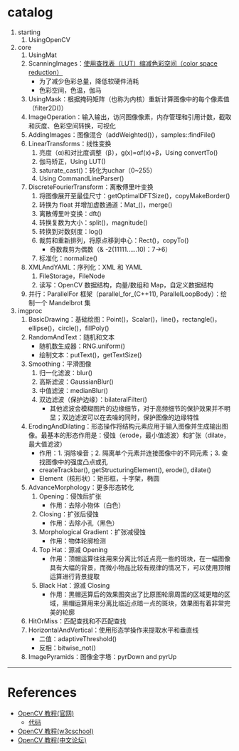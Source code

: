 # catalog

1. starting
    1. UsingOpenCV
2. core
    1. UsingMat
    2. ScanningImages：[使用查找表（LUT）缩减色彩空间（color space reduction）](https://blog.csdn.net/wonder_coole/article/details/80541725)
        - 为了减少色彩总量，降低软硬件消耗
        - 色彩空间，色温，伽马
    3. UsingMask：根据掩码矩阵（也称为内核）重新计算图像中的每个像素值（filter2D()）
    4. ImageOperation：输入输出，访问图像像素，内存管理和引用计数，截取和灰度、色彩空间转换，可视化
    5. AddingImages：图像混合（addWeighted()），samples::findFile()
    5. LinearTransforms：线性变换
        1. 亮度（α)和对比度调整（β），g(x)=αf(x)+β，Using convertTo()
        2. 伽马矫正，Using LUT()
        3. saturate_cast<uchar>()：转化为uchar（0~255）
        4. Using CommandLineParser()
    6. DiscreteFourierTransform：离散傅里叶变换
        1. 将图像展开至最佳尺寸：getOptimalDFTSize()，copyMakeBorder()
        2. 转换为 float 并增加虚数通道：Mat_<float>()，merge()
        3. 离散傅里叶变换：dft()
        4. 转换复数为大小：split()，magnitude()
        5. 转换到对数刻度：log()
        6. 裁剪和重新排列，将原点移到中心：Rect()，copyTo()
            - 奇数裁剪为偶数（& -2(11111……10)：7->6）
        7. 标准化：normalize()
    7. XMLAndYAML：序列化：XML 和 YAML
        1. FileStorage，FileNode
        2. 读写：OpenCV 数据结构，向量/数组和 Map，自定义数据结构
    8. 并行：ParallelFor 框架（parallel_for_(C++11), ParallelLoopBody）：绘制一个 Mandelbrot 集
3. imgproc
    1. BasicDrawing：基础绘图：Point()，Scalar()，line()，rectangle()，ellipse()，circle()，fillPoly()
    2. RandomAndText：随机和文本
        - 随机数生成器：RNG.uniform()
        - 绘制文本：putText()，getTextSize()
    3. Smoothing：平滑图像
        1. 归一化滤波：blur()
        2. 高斯滤波：GaussianBlur()
        3. 中值滤波：medianBlur()
        4. 双边滤波（保护边缘）：bilateralFilter()
            - 其他滤波会模糊图片的边缘细节，对于高频细节的保护效果并不明显；双边滤波可以在去噪的同时，保护图像的边缘特性
    4. ErodingAndDilating：形态操作将结构元素应用于输入图像并生成输出图像。最基本的形态作用是：侵蚀（erode，最小值滤波）和扩张（dilate，最大值滤波）
        - 作用：1. 消除噪音；2. 隔离单个元素并连接图像中的不同元素；3. 查找图像中的强度凸点或孔
        - createTrackbar(), getStructuringElement(), erode(), dilate()
        - Element（核形状）：矩形框，十字架，椭圆
    5. AdvanceMorphology：更多形态转化
        1. Opening：侵蚀后扩张
            - 作用：去除小物体（白色）
        2. Closing：扩张后侵蚀
            - 作用：去除小孔（黑色）
        3. Morphological Gradient：扩张减侵蚀
            - 作用：物体轮廓检测
        4. Top Hat：源减 Opening
            - 作用：顶帽运算往往用来分离比邻近点亮一些的斑块，在一幅图像具有大幅的背景，而微小物品比较有规律的情况下，可以使用顶帽运算进行背景提取
        5. Black Hat：源减 Closing
            - 作用：黑帽运算后的效果图突出了比原图轮廓周围的区域更暗的区域，黑帽运算用来分离比临近点暗一点的斑块，效果图有着非常完美的轮廓
    6. HitOrMiss：匹配查找和不匹配查找
    7. HorizontalAndVertical：使用形态学操作来提取水平和垂直线
        - 二值：adaptiveThreshold()
        - 反相：bitwise_not()
    8. ImagePyramids：图像金字塔：pyrDown and pyrUp

---

# References

- [OpenCV 教程(官网)](https://docs.opencv.org/master/d9/df8/tutorial_root.html)
    - [代码](https://github.com/opencv/opencv/tree/master/samples/cpp/tutorial_code)
- [OpenCV 教程(w3cschool)](https://www.w3cschool.cn/opencv/opencv-2gnx28u3.html)
- [OpenCV 教程(中文论坛)](http://www.opencv.org.cn/opencvdoc/2.3.2/html/doc/tutorials/tutorials.html)